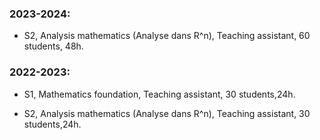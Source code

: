 ### 2023-2024:

- S2, Analysis mathematics (Analyse dans R^n), Teaching assistant, 60 students, 48h.

### 2022-2023:

- S1, Mathematics foundation, Teaching assistant, 30 students,24h.

- S2, Analysis mathematics (Analyse dans R^n), Teaching assistant, 30 students,24h.
